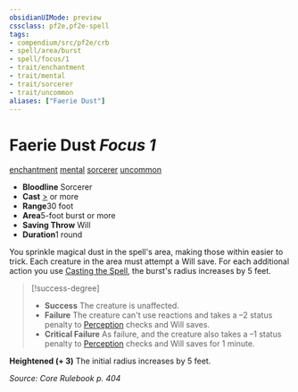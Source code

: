 ```yaml
---
obsidianUIMode: preview
cssclass: pf2e,pf2e-spell
tags:
- compendium/src/pf2e/crb
- spell/area/burst
- spell/focus/1
- trait/enchantment
- trait/mental
- trait/sorcerer
- trait/uncommon
aliases: ["Faerie Dust"]
---
```

# Faerie Dust *Focus 1*   
[enchantment](/rules/traits/enchantment.md)  [mental](/rules/traits/mental.md)  [sorcerer](/rules/traits/sorcerer.md)  [uncommon](/rules/traits/uncommon.md)  

- **Bloodline** Sorcerer
- **Cast** [>](/rules/core-rulebook/chapter-9-playing-the-game.md#Actions "Single Action") or more 
- **Range**30 foot
- **Area**5-foot burst or more
- **Saving Throw** Will
- **Duration**1 round

You sprinkle magical dust in the spell's area, making those within easier to trick. Each creature in the area must attempt a Will save. For each additional action you use [Casting the Spell](/rules/actions/cast-a-spell.md), the burst's radius increases by 5 feet.

> [!success-degree] 
> - **Success** The creature is unaffected.
> - **Failure** The creature can't use reactions and takes a –2 status penalty to [Perception](/compendium/skills.md#Perception) checks and Will saves.
> - **Critical Failure** As failure, and the creature also takes a –1 status penalty to [Perception](/compendium/skills.md#Perception) checks and Will saves for 1 minute.

**Heightened (+ 3)** The initial radius increases by 5 feet.

*Source: Core Rulebook p. 404*